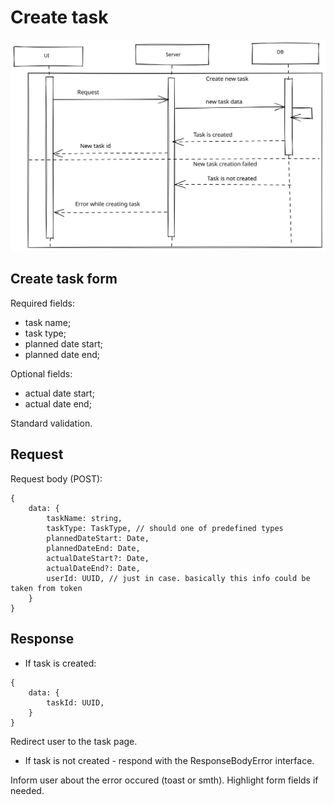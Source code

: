 # Create task

![Create task diagram](./images/create-task-diagram.svg)

## Create task form

Required fields:

- task name;
- task type;
- planned date start;
- planned date end;

Optional fields:

- actual date start;
- actual date end;

Standard validation.

## Request

Request body (POST):

```
{
    data: {
        taskName: string,
        taskType: TaskType, // should one of predefined types
        plannedDateStart: Date,
        plannedDateEnd: Date,
        actualDateStart?: Date,
        actualDateEnd?: Date,
        userId: UUID, // just in case. basically this info could be taken from token
    }
}
```

## Response

- If task is created:

```
{
    data: {
        taskId: UUID,
    }
}
```

Redirect user to the task page.

- If task is not created - respond with the ResponseBodyError interface.

Inform user about the error occured (toast or smth). Highlight form fields if needed.
